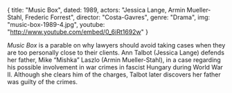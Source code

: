 {
  title: "Music Box",
  dated: 1989,
  actors: "Jessica Lange, Armin Mueller-Stahl, Frederic Forrest",
  director: "Costa-Gavres",
  genre: "Drama",
  img: "music-box-1989-4.jpg",
  youtube: "http://www.youtube.com/embed/0_6iRt1692w"
}

_Music Box_ is a parable on why lawyers should avoid taking cases when they are too personally close to their clients. Ann Talbot (Jessica Lange) defends her father, Mike “Mishka” Laszlo (Armin Mueller-Stahl), in a case regarding his possible involvement in war crimes in fascist Hungary during World War II. Although she clears him of the charges, Talbot later discovers her father was guilty of the crimes. 